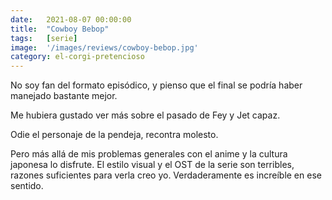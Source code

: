 ```yaml
---
date:   2021-08-07 00:00:00
title:  "Cowboy Bebop"
tags:   [serie]
image:  '/images/reviews/cowboy-bebop.jpg'
category: el-corgi-pretencioso
---
```

No soy fan del formato episódico, y pienso que el final se podría haber manejado bastante mejor.

Me hubiera gustado ver más sobre el pasado de Fey y Jet capaz.

Odie el personaje de la pendeja, recontra molesto.

Pero más allá de mis problemas generales con el anime y la cultura japonesa lo disfrute. El estilo visual y el OST de la serie son terribles, razones suficientes para verla creo yo. Verdaderamente es increíble en ese sentido.
